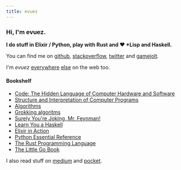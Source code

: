 ```yaml
---
title: evuez
---
```


### Hi, I'm evuez.

**I do stuff in Elixir / Python, play with Rust and ❤️ \*Lisp and Haskell.**

You can find me on [github](https://github.com/evuez/), [stackoverflow](http://stackoverflow.com/users/653378/evuez), [twitter](https://twitter.com/evuez) and [gamejolt](http://gamejolt.com/profile/evuez/188197).

I'm *evuez* [everywhere](https://gitlab.com/u/evuez) [else](https://keybase.io/evuez) on the web too.

#### Bookshelf

 - [Code: The Hidden Language of Computer Hardware and Software](https://en.wikipedia.org/wiki/Code:_The_Hidden_Language_of_Computer_Hardware_and_Software)
 - [Structure and Interpretation of Computer Programs](https://en.wikipedia.org/wiki/Structure_and_Interpretation_of_Computer_Programs)
 - [Algorithms](https://algs4.cs.princeton.edu/home/)
 - [Grokking algoritms](https://www.manning.com/books/grokking-algorithms)
 - [Surely You're Joking, Mr. Feynman!](https://en.wikipedia.org/wiki/Surely_You%27re_Joking,_Mr._Feynman!)
 - [Learn You a Haskell](http://learnyouahaskell.com/)
 - [Elixir in Action](https://www.manning.com/books/elixir-in-action)
 - [Python Essential Reference](http://www.dabeaz.com/per.html)
 - [The Rust Programming Language](https://doc.rust-lang.org/book/second-edition/)
 - [The Little Go Book](http://openmymind.net/The-Little-Go-Book/)

I also read stuff on [medium](https://medium.com/@evuez) and [pocket](https://getpocket.com/@evuez).

